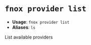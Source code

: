 # `fnox provider list`

- **Usage**: `fnox provider list`
- **Aliases**: `ls`

List available providers
